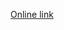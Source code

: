 [Online link](https://docs.microsoft.com/bs-cyrl-ba/cli/azure/install-azure-cli-apt?view=azure-cli-latest)

